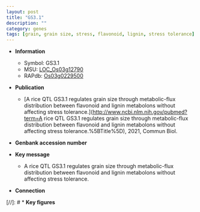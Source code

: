 ```yaml
---
layout: post
title: "GS3.1"
description: ""
category: genes
tags: [grain, grain size, stress, flavonoid, lignin, stress tolerance]
---
```


* **Information**  
    + Symbol: GS3.1  
    + MSU: [LOC_Os03g12790](http://rice.uga.edu/cgi-bin/ORF_infopage.cgi?orf=LOC_Os03g12790)  
    + RAPdb: [Os03g0229500](http://rapdb.dna.affrc.go.jp/viewer/gbrowse_details/irgsp1?name=Os03g0229500)  

* **Publication**  
    + [A rice QTL GS3.1 regulates grain size through metabolic-flux distribution between flavonoid and lignin metabolons without affecting stress tolerance.](http://www.ncbi.nlm.nih.gov/pubmed?term=A rice QTL GS3.1 regulates grain size through metabolic-flux distribution between flavonoid and lignin metabolons without affecting stress tolerance.%5BTitle%5D), 2021, Commun Biol.

* **Genbank accession number**  

* **Key message**  
    + A rice QTL GS3.1 regulates grain size through metabolic-flux distribution between flavonoid and lignin metabolons without affecting stress tolerance.

* **Connection**  

[//]: # * **Key figures**  


